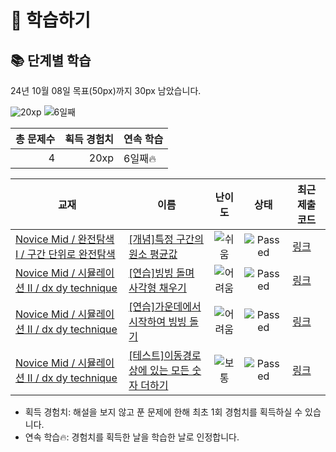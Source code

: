 # 📖 학습하기

## 📚 단계별 학습
24년 10월 08일 목표(50px)까지 30px 남았습니다.

![20xp](https://img.shields.io/badge/EXP-20xp-%235cb85c.svg?for-the-badge)
![6일째](https://img.shields.io/badge/연속학습-6일째-%23E34F26.svg?for-the-badge)

|총 문제수|획득 경험치|연속 학습|
|---:|---:|---|
4|20xp|6일째🔥|

|교재|이름|난이도|상태|최근 제출 코드|
|---|---|:---:|:---:|---|
|[Novice Mid / 완전탐색 I / 구간 단위로 완전탐색](https://www.codetree.ai/missions?missionId=5)|[[개념]특정 구간의 원소 평균값](https://www.codetree.ai/missions/5/problems/elemental-mean-value-for-a-particular-interval)|![쉬움][easy]|![Passed][passed]|[링크](https://github.com/kangho1117/codetree-TILs/blob/main/241008/%ED%8A%B9%EC%A0%95%20%EA%B5%AC%EA%B0%84%EC%9D%98%20%EC%9B%90%EC%86%8C%20%ED%8F%89%EA%B7%A0%EA%B0%92/elemental-mean-value-for-a-particular-interval.cpp)|
|[Novice Mid / 시뮬레이션 II / dx dy technique](https://www.codetree.ai/missions?missionId=5)|[[연습]빙빙 돌며 사각형 채우기](https://www.codetree.ai/missions/5/problems/snail-alphabet-square)|![어려움][hard]|![Passed][passed]|[링크](https://github.com/kangho1117/codetree-TILs/blob/main/241008/%EB%B9%99%EB%B9%99%20%EB%8F%8C%EB%A9%B0%20%EC%82%AC%EA%B0%81%ED%98%95%20%EC%B1%84%EC%9A%B0%EA%B8%B0/snail-alphabet-square.py)|
|[Novice Mid / 시뮬레이션 II / dx dy technique](https://www.codetree.ai/missions?missionId=5)|[[연습]가운데에서 시작하여 빙빙 돌기](https://www.codetree.ai/missions/5/problems/snail-start-from-center)|![어려움][hard]|![Passed][passed]|[링크](https://github.com/kangho1117/codetree-TILs/blob/main/241008/%EA%B0%80%EC%9A%B4%EB%8D%B0%EC%97%90%EC%84%9C%20%EC%8B%9C%EC%9E%91%ED%95%98%EC%97%AC%20%EB%B9%99%EB%B9%99%20%EB%8F%8C%EA%B8%B0/snail-start-from-center.py)|
|[Novice Mid / 시뮬레이션 II / dx dy technique](https://www.codetree.ai/missions?missionId=5)|[[테스트]이동경로상에 있는 모든 숫자 더하기](https://www.codetree.ai/missions/5/problems/add-all-the-numbers-on-the-path)|![보통][medium]|![Passed][passed]|[링크](https://github.com/kangho1117/codetree-TILs/blob/main/241008/%EC%9D%B4%EB%8F%99%EA%B2%BD%EB%A1%9C%EC%83%81%EC%97%90%20%EC%9E%88%EB%8A%94%20%EB%AA%A8%EB%93%A0%20%EC%88%AB%EC%9E%90%20%EB%8D%94%ED%95%98%EA%B8%B0/add-all-the-numbers-on-the-path.py)|


* 획득 경험치: 해설을 보지 않고 푼 문제에 한해 최초 1회 경험치를 획득하실 수 있습니다.
* 연속 학습🔥: 경험치를 획득한 날을 학습한 날로 인정합니다.










[b5]: https://img.shields.io/badge/Bronze_5-%235D3E31.svg
[b4]: https://img.shields.io/badge/Bronze_4-%235D3E31.svg
[b3]: https://img.shields.io/badge/Bronze_3-%235D3E31.svg
[b2]: https://img.shields.io/badge/Bronze_2-%235D3E31.svg
[b1]: https://img.shields.io/badge/Bronze_1-%235D3E31.svg
[s5]: https://img.shields.io/badge/Silver_5-%23394960.svg
[s4]: https://img.shields.io/badge/Silver_4-%23394960.svg
[s3]: https://img.shields.io/badge/Silver_3-%23394960.svg
[s2]: https://img.shields.io/badge/Silver_2-%23394960.svg
[s1]: https://img.shields.io/badge/Silver_1-%23394960.svg
[g5]: https://img.shields.io/badge/Gold_5-%23FFC433.svg
[g4]: https://img.shields.io/badge/Gold_4-%23FFC433.svg
[g3]: https://img.shields.io/badge/Gold_3-%23FFC433.svg
[g2]: https://img.shields.io/badge/Gold_2-%23FFC433.svg
[g1]: https://img.shields.io/badge/Gold_1-%23FFC433.svg
[p5]: https://img.shields.io/badge/Platinum_5-%2376DDD8.svg
[p4]: https://img.shields.io/badge/Platinum_4-%2376DDD8.svg
[p3]: https://img.shields.io/badge/Platinum_3-%2376DDD8.svg
[p2]: https://img.shields.io/badge/Platinum_2-%2376DDD8.svg
[p1]: https://img.shields.io/badge/Platinum_1-%2376DDD8.svg
[passed]: https://img.shields.io/badge/Passed-%23009D27.svg
[failed]: https://img.shields.io/badge/Failed-%23D24D57.svg
[easy]: https://img.shields.io/badge/쉬움-%235cb85c.svg?for-the-badge
[medium]: https://img.shields.io/badge/보통-%23FFC433.svg?for-the-badge
[hard]: https://img.shields.io/badge/어려움-%23D24D57.svg?for-the-badge